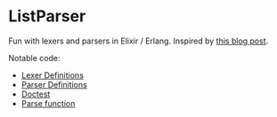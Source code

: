 # ListParser

Fun with lexers and parsers in Elixir / Erlang. Inspired by
[this blog post](https://andrealeopardi.com/posts/tokenizing-and-parsing-in-elixir-using-leex-and-yecc/).

Notable code:

- [Lexer Definitions](src/list_lexer.xrl)
- [Parser Definitions](src/list_parser.yrl)
- [Doctest](lib/list_parser.ex#L11-L12)
- [Parse function](lib/list_parser.ex#L15-L24)
